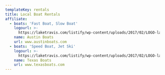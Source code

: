 ```yaml
---
templateKey: rentals
title: Local Boat Rentals
affiliate:
  - boats: 'Fast Boat, Slow Boat'
    logourl: >-
      https://laketravis.com/listify/wp-content/uploads/2017/02/LOGO-lake-travis-newest.png
    name: Austin Boats
    url: www.austinboats.com
  - boats: 'Speed Boat, Jet Ski'
    logourl: >-
      https://laketravis.com/listify/wp-content/uploads/2017/02/LOGO-lake-travis-newest.png
    name: Texas Boats
    url: www.texasboats.com
---
```


